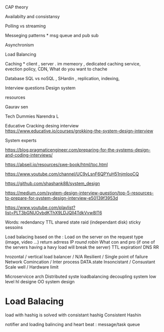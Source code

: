 CAP theory

Availabilty and consistansy

Polling vs streaming

Messeging patterns * msg queue and pub sub

Asynchronism

Load Balancing

Caching * client , server . im memeory , dedicated caching service, evection policy, CDN, What do you want to chache

Database SQL vs noSQL , SHardin , replication, indexing,

Interview questions Design system

  

resources

Gaurav sen

Tech Dummies Narendra L

Educative Cracking desing interview https://www.educative.io/courses/grokking-the-system-design-interview

System experts

  

https://blog.pragmaticengineer.com/preparing-for-the-systems-design-and-coding-interviews/

https://abseil.io/resources/swe-book/html/toc.html

https://www.youtube.com/channel/UC9vLsnF6QPYuH51njmIooCQ

  
  

https://github.com/shashank88/system_design

  

https://medium.com/system-design-interview-question/top-5-resources-to-prepare-for-system-design-interview-e50139f3953d

https://www.youtube.com/playlist?list=PLT3bGNUOvbdKThX9LDJQll4TdkVvw8IT6


Words: 
redendancy
TTL 
shared state
raid (independant disk)
sticky sessoins


Load balacing based on the : 
Load on the server
on the request type (image, video ...)
return adrress IP *round robin*  What con and pro  (if one of the  servers having a havy  load will break the server) TTL expiration!  DNS RR




hrozontal /  vertical
load balancer  /  N/A
Resilient / Single point of failure
Network Comincation / Inter process 
DATA.state Insoncistant / Consustant
Scale well / Hardware limit


Microservicce arch
Distributed syste 
loadbalancing 
decoupling system
low level hl designe OO system design

# Load Balacing

load with hashig is solved with consistant hashig
Consistent Hashin 


notifier  and loading balincing and  heart beat : message/task queue


